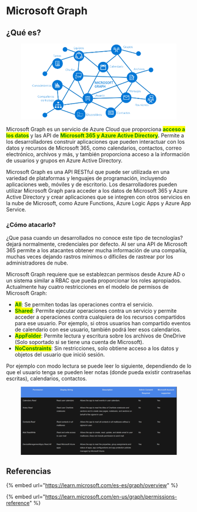 # Microsoft Graph

## ¿Qué es?

<figure><img src="../.gitbook/assets/image (2).png" alt=""><figcaption></figcaption></figure>

Microsoft Graph es un servicio de Azure Cloud que proporciona <mark style="color:green;">**acceso a los datos**</mark> y las API de <mark style="color:green;">**Microsoft 365 y Azure Active Directory**</mark>**.** Permite a los desarrolladores construir aplicaciones que pueden interactuar con los datos y recursos de Microsoft 365, como calendarios, contactos, correo electrónico, archivos y más, y también proporciona acceso a la información de usuarios y grupos en Azure Active Directory.

Microsoft Graph es una API RESTful que puede ser utilizada en una variedad de plataformas y lenguajes de programación, incluyendo aplicaciones web, móviles y de escritorio. Los desarrolladores pueden utilizar Microsoft Graph para acceder a los datos de Microsoft 365 y Azure Active Directory y crear aplicaciones que se integren con otros servicios en la nube de Microsoft, como Azure Functions, Azure Logic Apps y Azure App Service.

### ¿Cómo atacarlo?

¿Que pasa cuando un desarrollados no conoce este tipo de tecnologías? dejará normalmente, credenciales por defecto. Al ser una API de Microsoft 365 permite a los atacantes obtener mucha información de una compañía, muchas veces dejando rastros mínimos o díficiles de rastrear por los administradores de nube.



Microsoft Graph requiere que se establezcan permisos desde Azure AD o un sistema similar a RBAC que pueda proporcionar los roles apropiados. Actualmente hay cuatro restricciones en el modelo de permisos de Microsoft Graph:&#x20;

* <mark style="color:green;">**All**</mark>: Se permiten todas las operaciones contra el servicio.&#x20;
* <mark style="color:green;">**Shared**</mark>: Permite ejecutar operaciones contra un servicio y permite acceder a operaciones contra cualquiera de los recursos compartidos para ese usuario. Por ejemplo, si otros usuarios han compartido eventos de calendario con ese usuario, también podrá leer esos calendarios.
* <mark style="color:green;">**AppFolder**</mark>: Permite lectura y escritura sobre los archivos de OneDrive (Solo soportado si se tiene una cuenta de Microsoft).&#x20;
* <mark style="color:green;">**NoConstraints**</mark>: Sin restricciones, solo obtiene acceso a los datos y objetos del usuario que inició sesión.&#x20;

Por ejemplo con modo lectura se puede leer lo siguiente, dependiendo de lo que el usuario tenga se pueden leer notas (donde pueda existir contraseñas escritas), calendarios, contactos.

<figure><img src="../.gitbook/assets/image (3).png" alt=""><figcaption></figcaption></figure>



## Referencias

{% embed url="https://learn.microsoft.com/es-es/graph/overview" %}

{% embed url="https://learn.microsoft.com/en-us/graph/permissions-reference" %}
